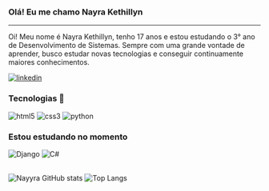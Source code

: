 ### Olá! Eu me chamo Nayra Kethillyn
<hr>
Oi! Meu nome é Nayra Kethillyn, tenho 17 anos e estou estudando o 3° ano de Desenvolvimento de Sistemas. Sempre com uma grande vontade de aprender, busco estudar novas tecnologias e conseguir continuamente maiores conhecimentos. 

[![linkedin](https://img.shields.io/badge/LinkedIn-0077B5?style=for-the-badge&logo=linkedin&logoColor=white)](https://www.linkedin.com/in/nayra-kethillyn-da-costa-dantas-05a335253/?trk=opento_sprofile_details)

### Tecnologias 🚀

<div style="display: inline_block">
          <img src= "https://img.shields.io/badge/HTML5-E34F26?style=for-the-badge&logo=html5&logoColor=white" alt= "html5" aling = "center" />
          <img src= "https://img.shields.io/badge/CSS3-1572B6?style=for-the-badge&logo=css3&logoColor=white" alt= "css3" aling = "center" />
          <img src= https://img.shields.io/badge/Python-3776AB?style=for-the-badge&logo=python&logoColor=white alt= "python" aling = "center" />
</div>

### Estou estudando no momento 
<div style="display: inline_block">
          <img src= https://img.shields.io/badge/Django-092E20?style=for-the-badge&logo=django&logoColor=white alt= "Django" aling = "center" />
          <img src= "https://img.shields.io/badge/C%23-239120?style=for-the-badge&logo=c-sharp&logoColor=white" alt= "C#" aling = "center" />
</div>
<br>

![Nayyra GitHub stats](https://github-readme-stats.vercel.app/api?username=Nayyra&show_icons=true&theme=radical)
![Top Langs](https://github-readme-stats.vercel.app/api/top-langs/?username=anuraghazra&layout=compact&theme=radical)
